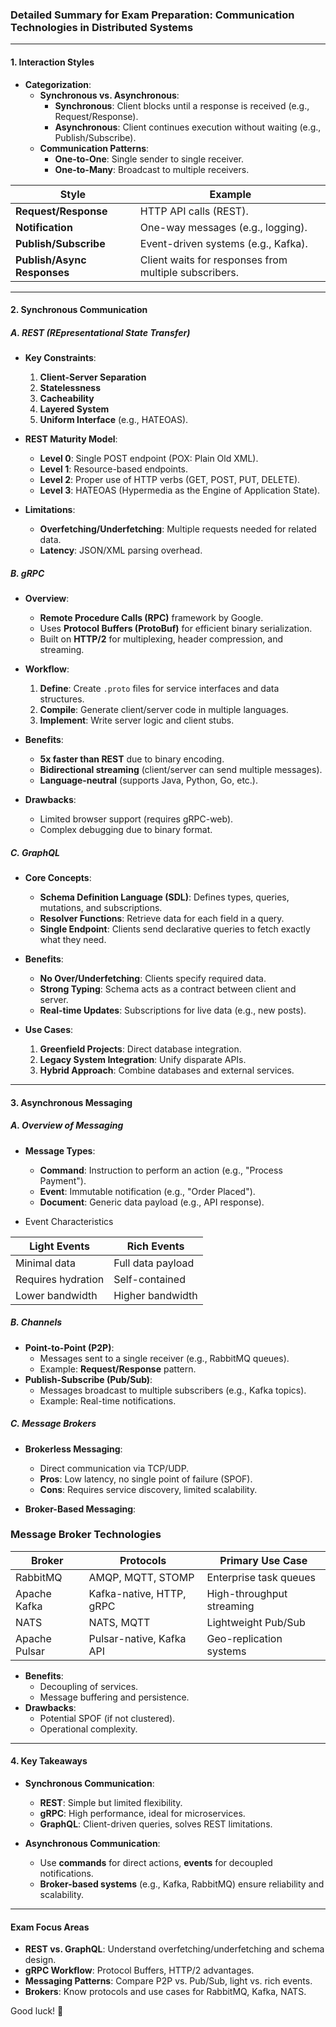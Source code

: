 ### **Detailed Summary for Exam Preparation: Communication Technologies in Distributed Systems**  

---

#### **1. Interaction Styles**  
- **Categorization**:  
  - **Synchronous vs. Asynchronous**:  
    - **Synchronous**: Client blocks until a response is received (e.g., Request/Response).  
    - **Asynchronous**: Client continues execution without waiting (e.g., Publish/Subscribe).  
  - **Communication Patterns**:  
    - **One-to-One**: Single sender to single receiver.  
    - **One-to-Many**: Broadcast to multiple receivers.  

| **Style**              | **Example**                          |  
|-------------------------|--------------------------------------|  
| **Request/Response**    | HTTP API calls (REST).               |  
| **Notification**        | One-way messages (e.g., logging).    |  
| **Publish/Subscribe**   | Event-driven systems (e.g., Kafka).  |  
| **Publish/Async Responses** | Client waits for responses from multiple subscribers. |  

---

#### **2. Synchronous Communication**  

##### **A. REST (REpresentational State Transfer)**  
- **Key Constraints**:  
  1. **Client-Server Separation**  
  2. **Statelessness**  
  3. **Cacheability**  
  4. **Layered System**  
  5. **Uniform Interface** (e.g., HATEOAS).  

- **REST Maturity Model**:  
  - **Level 0**: Single POST endpoint (POX: Plain Old XML).  
  - **Level 1**: Resource-based endpoints.  
  - **Level 2**: Proper use of HTTP verbs (GET, POST, PUT, DELETE).  
  - **Level 3**: HATEOAS (Hypermedia as the Engine of Application State).  

- **Limitations**:  
  - **Overfetching/Underfetching**: Multiple requests needed for related data.  
  - **Latency**: JSON/XML parsing overhead.  

##### **B. gRPC**  
- **Overview**:  
  - **Remote Procedure Calls (RPC)** framework by Google.  
  - Uses **Protocol Buffers (ProtoBuf)** for efficient binary serialization.  
  - Built on **HTTP/2** for multiplexing, header compression, and streaming.  

- **Workflow**:  
  1. **Define**: Create `.proto` files for service interfaces and data structures.  
  2. **Compile**: Generate client/server code in multiple languages.  
  3. **Implement**: Write server logic and client stubs.  

- **Benefits**:  
  - **5x faster than REST** due to binary encoding.  
  - **Bidirectional streaming** (client/server can send multiple messages).  
  - **Language-neutral** (supports Java, Python, Go, etc.).  

- **Drawbacks**:  
  - Limited browser support (requires gRPC-web).  
  - Complex debugging due to binary format.  

##### **C. GraphQL**  
- **Core Concepts**:  
  - **Schema Definition Language (SDL)**: Defines types, queries, mutations, and subscriptions.  
  - **Resolver Functions**: Retrieve data for each field in a query.  
  - **Single Endpoint**: Clients send declarative queries to fetch exactly what they need.  

- **Benefits**:  
  - **No Over/Underfetching**: Clients specify required data.  
  - **Strong Typing**: Schema acts as a contract between client and server.  
  - **Real-time Updates**: Subscriptions for live data (e.g., new posts).  

- **Use Cases**:  
  1. **Greenfield Projects**: Direct database integration.  
  2. **Legacy System Integration**: Unify disparate APIs.  
  3. **Hybrid Approach**: Combine databases and external services.  

---

#### **3. Asynchronous Messaging**  

##### **A. Overview of Messaging**  
- **Message Types**:  
  - **Command**: Instruction to perform an action (e.g., "Process Payment").  
  - **Event**: Immutable notification (e.g., "Order Placed").  
  - **Document**: Generic data payload (e.g., API response).  

-  Event Characteristics

|Light Events|Rich Events|
|---|---|
|Minimal data|Full data payload|
|Requires hydration|Self-contained|
|Lower bandwidth|Higher bandwidth|
##### **B. Channels**  
- **Point-to-Point (P2P)**:  
  - Messages sent to a single receiver (e.g., RabbitMQ queues).  
  - Example: **Request/Response** pattern.  
- **Publish-Subscribe (Pub/Sub)**:  
  - Messages broadcast to multiple subscribers (e.g., Kafka topics).  
  - Example: Real-time notifications.  

##### **C. Message Brokers**  
- **Brokerless Messaging**:  
  - Direct communication via TCP/UDP.  
  - **Pros**: Low latency, no single point of failure (SPOF).  
  - **Cons**: Requires service discovery, limited scalability.  

- **Broker-Based Messaging**:  
### Message Broker Technologies

|Broker|Protocols|Primary Use Case|
|---|---|---|
|RabbitMQ|AMQP, MQTT, STOMP|Enterprise task queues|
|Apache Kafka|Kafka-native, HTTP, gRPC|High-throughput streaming|
|NATS|NATS, MQTT|Lightweight Pub/Sub|
|Apache Pulsar|Pulsar-native, Kafka API|Geo-replication systems

  - **Benefits**:  
    - Decoupling of services.  
    - Message buffering and persistence.  
  - **Drawbacks**:  
    - Potential SPOF (if not clustered).  
    - Operational complexity.  

---

#### **4. Key Takeaways**  
- **Synchronous Communication**:  
  - **REST**: Simple but limited flexibility.  
  - **gRPC**: High performance, ideal for microservices.  
  - **GraphQL**: Client-driven queries, solves REST limitations.  

- **Asynchronous Communication**:  
  - Use **commands** for direct actions, **events** for decoupled notifications.  
  - **Broker-based systems** (e.g., Kafka, RabbitMQ) ensure reliability and scalability.  

---

#### **Exam Focus Areas**  
- **REST vs. GraphQL**: Understand overfetching/underfetching and schema design.  
- **gRPC Workflow**: Protocol Buffers, HTTP/2 advantages.  
- **Messaging Patterns**: Compare P2P vs. Pub/Sub, light vs. rich events.  
- **Brokers**: Know protocols and use cases for RabbitMQ, Kafka, NATS.  

Good luck! 🚀